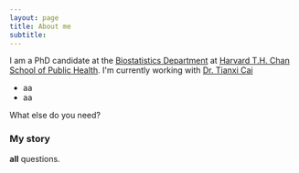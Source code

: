 ```yaml
---
layout: page
title: About me
subtitle: 
---
```


I am a PhD candidate at the [Biostatistics Department](https://www.hsph.harvard.edu/biostatistics/) at [Harvard T.H. Chan School of Public Health](https://www.hsph.harvard.edu/). I'm currently working with [Dr. Tianxi Cai](https://www.hsph.harvard.edu/tianxi-cai/)

-  aa
- aa

What else do you need?

### My story

 **all**  questions.
